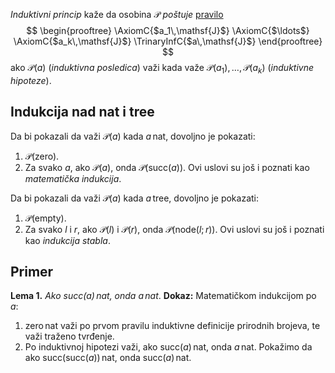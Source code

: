 
*Induktivni princip* kaže da osobina $\mathcal{P}$ *poštuje* [pravilo](Pravila%20zaključivanja.md)
$$
\begin{prooftree}
\AxiomC{$a_1\,\mathsf{J}$}
\AxiomC{$\ldots$}
\AxiomC{$a_k\,\mathsf{J}$}
\TrinaryInfC{$a\,\mathsf{J}$}
\end{prooftree}
$$
ako $\mathcal{P}(a)$ (*induktivna posledica*) važi kada važe $\mathcal{P}(a_1), \ldots, \mathcal{P}(a_k)$ (*induktivne hipoteze*).

## Indukcija nad $\mathsf{nat}$ i $\mathsf{tree}$

Da bi pokazali da važi $\mathcal{P}(a)$ kada $a \,\mathsf{nat}$, dovoljno je pokazati:
1. $\mathcal{P}(\mathsf{zero})$.
2. Za svako $a$, ako $\mathcal{P}(a)$, onda $\mathcal{P}(\mathsf{succ}(a))$.
Ovi uslovi su još i poznati kao *matematička indukcija*.

Da bi pokazali da važi $\mathcal{P}(a)$ kada $a\,\mathsf{tree}$, dovoljno je pokazati:
1. $\mathcal{P}(\mathsf{empty})$.
2. Za svako $l$ i $r$, ako $\mathcal{P}(l)$ i $\mathcal{P}(r)$, onda $\mathcal{P}(\mathsf{node}(l;r))$.
Ovi uslovi su još i poznati kao *indukcija stabla*.

## Primer

**Lema 1.** *Ako $\mathsf{succ}(a)\,\mathsf{nat}$, onda $a\,\mathsf{nat}$*.
**Dokaz:** Matematičkom indukcijom po $a$:
1. $\mathsf{zero\,nat}$ važi po prvom pravilu induktivne definicije prirodnih brojeva, te važi traženo tvrđenje.
2. Po induktivnoj hipotezi važi, ako $\mathsf{succ}(a)\,\mathsf{nat}$, onda $a\,\mathsf{nat}$. Pokažimo da ako $\mathsf{succ}(\mathsf{succ}(a))\,\mathsf{nat}$, onda $\mathsf{succ}(a)\,\mathsf{nat}$.

